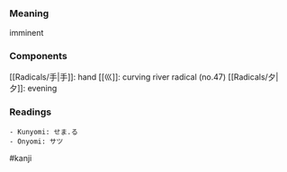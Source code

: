 ### Meaning

imminent

### Components

[[Radicals/手|手]]: hand [[巛]]: curving river radical (no.47) [[Radicals/夕|夕]]: evening

### Readings

```
- Kunyomi: せま.る
- Onyomi: サツ
```

#kanji